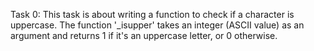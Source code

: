 Task 0: This task is about writing a function to check if a character is uppercase. The function '_isupper' takes an integer (ASCII value) as an argument and returns 1 if it's an uppercase letter, or 0 otherwise.
